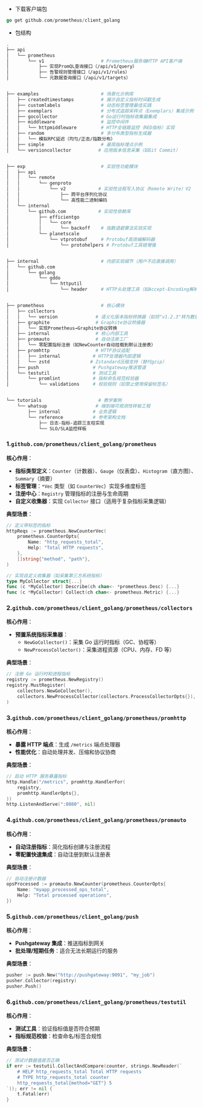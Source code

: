- 下载客户端包

```go
go get github.com/prometheus/client_golang
```

- 包结构

```bash
.
├── api
│   └── prometheus
│       └── v1                     # Prometheus服务端HTTP API客户端
│           ├── 实现PromQL查询接口（/api/v1/query）
│           ├── 告警规则管理接口（/api/v1/rules）
│           └── 元数据查询接口（/api/v1/targets）


├── examples                       # 场景化示例库
│   ├── createdtimestamps          # 展示自定义指标时间戳生成
│   ├── customlabels               # 动态标签管理最佳实践
│   ├── exemplars                  # 分布式追踪采样点（Exemplars）集成示例
│   ├── gocollector                # Go运行时指标收集器集成
│   ├── middleware                 # 监控中间件
│   │   └── httpmiddleware         # HTTP全链路监控（RED指标）实现
│   ├── random                     # 多分布类型指标生成器
│   │   └── 模拟RPC延迟（均匀/正态/指数分布）
│   ├── simple                     # 最简指标埋点示例
│   └── versioncollector          # 应用版本信息采集（如Git Commit）


├── exp                            # 实验性功能模块
│   ├── api
│   │   └── remote
│   │       └── genproto
│   │           └── v2            # 实验性远程写入协议（Remote Write）V2
│   │               ├── 跨平台序列化协议
│   │               └── 高性能二进制编码
│   └── internal
│       └── github.com            # 实验性依赖库
│           ├── efficientgo
│           │   └── core
│           │       └── backoff    # 指数退避算法实验实现
│           └── planetscale
│               └── vtprotobuf     # Protobuf高效编解码器
│                   └── protohelpers # Protobuf工具链增强


├── internal                       # 内部实现细节（用户不应直接调用）
│   └── github.com
│       └── golang
│           └── gddo
│               └── httputil
│                   └── header     # HTTP头处理工具（如Accept-Encoding解析）


├── prometheus                     # 核心模块
│   ├── collectors
│   │   └── version              # 语义化版本指标转换器（如将"v1.2.3"转为数值指标）
│   ├── graphite                 # Graphite协议桥接器
│   │   └── 实现Prometheus→Graphite协议转换
│   ├── internal                 # 核心内部工具
│   ├── promauto                 # 自动注册工厂
│   │   └── 零配置指标注册（如NewCounter自动挂载到默认注册表）
│   ├── promhttp                 # HTTP协议适配
│   │   ├── internal            # HTTP处理器内部逻辑
│   │   └── zstd               # Zstandard压缩支持（替代gzip）
│   ├── push                    # Pushgateway推送管道
│   └── testutil                # 测试工具
│       └── promlint            # 指标命名规范校验器
│           └── validations     # 校验规则（如禁止使用保留标签名）


└── tutorials                     # 教学案例
    └── whatsup                  # 端到端可观测性样板工程
        ├── internal            # 业务逻辑
        └── reference           # 参考架构文档
            ├── 日志-指标-追踪三支柱实现
            └── SLO/SLA监控样板
```

### 1. ​**​`github.com/prometheus/client_golang/prometheus`​**​

​**​核心作用​**​：

- ​**​指标类型定义​**​：`Counter`（计数器）、`Gauge`（仪表盘）、`Histogram`（直方图）、`Summary`（摘要）
- ​**​标签管理​**​：`*Vec` 类型（如 `CounterVec`）实现多维度标签
- ​**​注册中心​**​：`Registry` 管理指标的注册与生命周期
- ​**​自定义收集器​**​：实现 `Collector` 接口（适用于复杂指标采集逻辑）

​**​典型场景​**​：

```go
// 定义带标签的指标
httpReqs := prometheus.NewCounterVec(
    prometheus.CounterOpts{
        Name: "http_requests_total",
        Help: "Total HTTP requests",
    },
    []string{"method", "path"},
)

// 实现自定义收集器（如采集第三方系统指标）
type MyCollector struct{...}
func (c *MyCollector) Describe(ch chan<- *prometheus.Desc) {...}
func (c *MyCollector) Collect(ch chan<- prometheus.Metric) {...}
```

### 2. ​**`github.com/prometheus/client_golang/prometheus/collectors`​**​

​**​核心作用​**​：

- ​**​预置系统指标采集器​**​：
    - `NewGoCollector()`：采集 Go 运行时指标（GC、协程等）
    - `NewProcessCollector()`：采集进程资源（CPU、内存、FD 等）

​**​典型场景​**​：

```go
// 注册 Go 运行时和进程指标
registry := prometheus.NewRegistry()
registry.MustRegister(
    collectors.NewGoCollector(),
    collectors.NewProcessCollector(collectors.ProcessCollectorOpts{}),
)
```

### 3. ​**​`github.com/prometheus/client_golang/prometheus/promhttp`​**​

​**​核心作用​**​：

- ​**​暴露 HTTP 端点​**​：生成 `/metrics` 端点处理器
- ​**​性能优化​**​：自动处理并发、压缩和协议协商

​**​典型场景​**​：

```go
// 启动 HTTP 服务暴露指标
http.Handle("/metrics", promhttp.HandlerFor(
    registry,
    promhttp.HandlerOpts{},
))
http.ListenAndServe(":8080", nil)
```

### 4. ​**​`github.com/prometheus/client_golang/prometheus/promauto`​**​

​**​核心作用​**​：

- ​**​自动注册指标​**​：简化指标创建与注册流程
- ​**​零配置快速集成​**​：自动注册到默认注册表

​**​典型场景​**​：

```go
// 自动注册计数器
opsProcessed := promauto.NewCounter(prometheus.CounterOpts{
    Name: "myapp_processed_ops_total",
    Help: "Total processed operations",
})
```


### 5. ​**​`github.com/prometheus/client_golang/push`​**​

​**​核心作用​**​：

- ​**​Pushgateway 集成​**​：推送指标到网关
- ​**​批处理/短期任务​**​：适合无法长期运行的服务

​**​典型场景​**​：

```go
pusher := push.New("http://pushgateway:9091", "my_job")
pusher.Collector(registry)
pusher.Push()
```


### 6. ​**​`github.com/prometheus/client_golang/prometheus/testutil`​**​

​**​核心作用​**​：

- ​**​测试工具​**​：验证指标值是否符合预期
- ​**​指标规范校验​**​：检查命名/标签合规性

​**​典型场景​**​：

```go
// 测试计数器值是否正确
if err := testutil.CollectAndCompare(counter, strings.NewReader(`
    # HELP http_requests_total Total HTTP requests
    # TYPE http_requests_total counter
    http_requests_total{method="GET"} 5
`)); err != nil {
    t.Fatal(err)
}
```